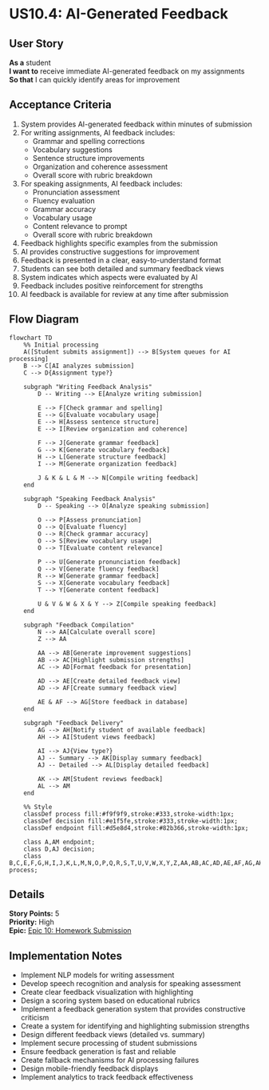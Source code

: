 # US10.4: AI-Generated Feedback

## User Story

**As a** student  
**I want to** receive immediate AI-generated feedback on my assignments  
**So that** I can quickly identify areas for improvement

## Acceptance Criteria

1. System provides AI-generated feedback within minutes of submission
2. For writing assignments, AI feedback includes:
   - Grammar and spelling corrections
   - Vocabulary suggestions
   - Sentence structure improvements
   - Organization and coherence assessment
   - Overall score with rubric breakdown
3. For speaking assignments, AI feedback includes:
   - Pronunciation assessment
   - Fluency evaluation
   - Grammar accuracy
   - Vocabulary usage
   - Content relevance to prompt
   - Overall score with rubric breakdown
4. Feedback highlights specific examples from the submission
5. AI provides constructive suggestions for improvement
6. Feedback is presented in a clear, easy-to-understand format
7. Students can see both detailed and summary feedback views
8. System indicates which aspects were evaluated by AI
9. Feedback includes positive reinforcement for strengths
10. AI feedback is available for review at any time after submission

## Flow Diagram

```mermaid
flowchart TD
    %% Initial processing
    A([Student submits assignment]) --> B[System queues for AI processing]
    B --> C[AI analyzes submission]
    C --> D{Assignment type?}

    subgraph "Writing Feedback Analysis"
        D -- Writing --> E[Analyze writing submission]

        E --> F[Check grammar and spelling]
        E --> G[Evaluate vocabulary usage]
        E --> H[Assess sentence structure]
        E --> I[Review organization and coherence]

        F --> J[Generate grammar feedback]
        G --> K[Generate vocabulary feedback]
        H --> L[Generate structure feedback]
        I --> M[Generate organization feedback]

        J & K & L & M --> N[Compile writing feedback]
    end

    subgraph "Speaking Feedback Analysis"
        D -- Speaking --> O[Analyze speaking submission]

        O --> P[Assess pronunciation]
        O --> Q[Evaluate fluency]
        O --> R[Check grammar accuracy]
        O --> S[Review vocabulary usage]
        O --> T[Evaluate content relevance]

        P --> U[Generate pronunciation feedback]
        Q --> V[Generate fluency feedback]
        R --> W[Generate grammar feedback]
        S --> X[Generate vocabulary feedback]
        T --> Y[Generate content feedback]

        U & V & W & X & Y --> Z[Compile speaking feedback]
    end

    subgraph "Feedback Compilation"
        N --> AA[Calculate overall score]
        Z --> AA

        AA --> AB[Generate improvement suggestions]
        AB --> AC[Highlight submission strengths]
        AC --> AD[Format feedback for presentation]

        AD --> AE[Create detailed feedback view]
        AD --> AF[Create summary feedback view]

        AE & AF --> AG[Store feedback in database]
    end

    subgraph "Feedback Delivery"
        AG --> AH[Notify student of available feedback]
        AH --> AI[Student views feedback]

        AI --> AJ{View type?}
        AJ -- Summary --> AK[Display summary feedback]
        AJ -- Detailed --> AL[Display detailed feedback]

        AK --> AM[Student reviews feedback]
        AL --> AM
    end

    %% Style
    classDef process fill:#f9f9f9,stroke:#333,stroke-width:1px;
    classDef decision fill:#e1f5fe,stroke:#333,stroke-width:1px;
    classDef endpoint fill:#d5e8d4,stroke:#82b366,stroke-width:1px;

    class A,AM endpoint;
    class D,AJ decision;
    class B,C,E,F,G,H,I,J,K,L,M,N,O,P,Q,R,S,T,U,V,W,X,Y,Z,AA,AB,AC,AD,AE,AF,AG,AH,AI,AK,AL process;
```

## Details

**Story Points:** 5  
**Priority:** High  
**Epic:** [Epic 10: Homework Submission](./README.md)

## Implementation Notes

- Implement NLP models for writing assessment
- Develop speech recognition and analysis for speaking assessment
- Create clear feedback visualization with highlighting
- Design a scoring system based on educational rubrics
- Implement a feedback generation system that provides constructive criticism
- Create a system for identifying and highlighting submission strengths
- Design different feedback views (detailed vs. summary)
- Implement secure processing of student submissions
- Ensure feedback generation is fast and reliable
- Create fallback mechanisms for AI processing failures
- Design mobile-friendly feedback displays
- Implement analytics to track feedback effectiveness
